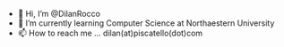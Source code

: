 - 👋 Hi, I’m @DilanRocco
- 🌱 I’m currently learning Computer Science at Northaestern University 
- 📫 How to reach me ... dilan(at)piscatello(dot)com

<!---
DilanRocco/DilanRocco is a ✨ special ✨ repository because its `README.md` (this file) appears on your GitHub profile.
You can click the Preview link to take a look at your changes.
--->
